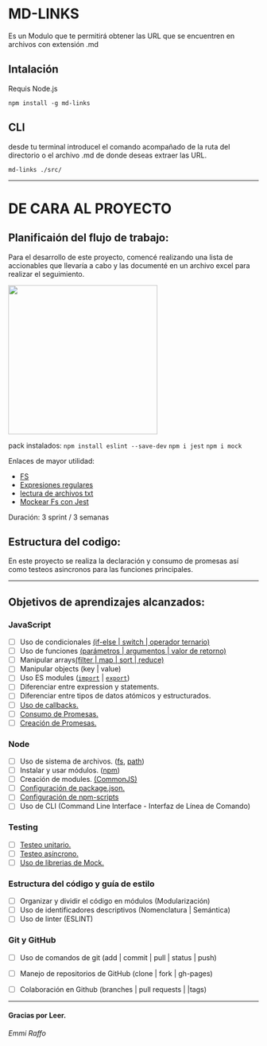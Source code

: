 # MD-LINKS
 Es un Modulo que te permitirá obtener las URL que se encuentren en archivos con extensión .md

## Intalación
Requis Node.js

`npm install -g md-links`

## CLI
desde tu terminal introducel el comando acompañado de la ruta del directorio o el archivo .md de donde deseas extraer las URL.

` md-links ./src/ `

******

# DE CARA AL PROYECTO

## Planificaión del flujo de trabajo:
Para el desarrollo de este proyecto, comencé realizando una lista de accionables que llevaría a cabo y las documenté en un archivo excel para realizar el seguimiento. 

<img src="../images/scrud.png" width="300px" />

pack instalados: 
` npm install eslint --save-dev `
` npm i jest `
` npm i mock `

Enlaces de mayor utilidad: 
* [FS](https://www.w3schools.com/nodejs/nodejs_filesystem.asp)
* [Expresiones regulares](https://regexr.com/2rj36)
* [lectura de archivos txt](nodejs-readfilesync-and-regex-the-resulting-text)
* [Mockear Fs con Jest](https://stackoverflow.com/questions/50066138/mock-fs-function-with-jest)


Duración: 3 sprint / 3 semanas
## Estructura del codigo:
En este proyecto se realiza la declaración y consumo de promesas así como testeos asincronos para las funciones principales.

***
## Objetivos de aprendizajes alcanzados:

### JavaScript

* [ ] Uso de condicionales [(if-else | switch | operador ternario)](https://developer.mozilla.org/es/docs/Learn/JavaScript/Building_blocks/conditionals)
* [ ] Uso de funciones [(parámetros | argumentos | valor de retorno)](https://developer.mozilla.org/es/docs/Learn/JavaScript/Building_blocks/Functions)
* [ ] Manipular arrays[(filter | map | sort | reduce)](https://developer.mozilla.org/es/docs/Web/JavaScript/Reference/Global_Objects/Array/)
* [ ] Manipular objects (key | value)
* [ ] Uso ES modules ([`import`](https://developer.mozilla.org/en-US/docs/Web/JavaScript/Reference/Statements/import)
| [`export`](https://developer.mozilla.org/en-US/docs/Web/JavaScript/Reference/Statements/export))
* [ ] Diferenciar entre expression y statements.
* [ ] Diferenciar entre tipos de datos atómicos y estructurados.
* [ ] [Uso de callbacks.](https://developer.mozilla.org/es/docs/Glossary/Callback_function)
* [ ] [Consumo de Promesas.](https://scotch.io/tutorials/javascript-promises-for-dummies#toc-consuming-promises)
* [ ] [Creación de Promesas.](https://www.freecodecamp.org/news/how-to-write-a-javascript-promise-4ed8d44292b8/)

### Node

* [ ] Uso de sistema de archivos. ([fs](https://nodejs.org/api/fs.html), [path](https://nodejs.org/api/path.html))
* [ ] Instalar y usar módulos. ([npm](https://www.npmjs.com/))
* [ ] Creación de modules. [(CommonJS)](https://nodejs.org/docs/latest-v0.10.x/api/modules.html)
* [ ] [Configuración de package.json.](https://docs.npmjs.com/files/package.json)
* [ ] [Configuración de npm-scripts](https://docs.npmjs.com/misc/scripts)
* [ ] Uso de CLI (Command Line Interface - Interfaz de Línea de Comando)

### Testing

* [ ] [Testeo unitario.](https://jestjs.io/docs/es-ES/getting-started)
* [ ] [Testeo asíncrono.](https://jestjs.io/docs/es-ES/asynchronous)
* [ ] [Uso de librerias de Mock.](https://jestjs.io/docs/es-ES/manual-mocks)

### Estructura del código y guía de estilo

* [ ] Organizar y dividir el código en módulos (Modularización)
* [ ] Uso de identificadores descriptivos (Nomenclatura | Semántica)
* [ ] Uso de linter (ESLINT)

### Git y GitHub

* [ ] Uso de comandos de git (add | commit | pull | status | push)
* [ ] Manejo de repositorios de GitHub (clone | fork | gh-pages)
* [ ] Colaboración en Github (branches | pull requests | |tags)



***
#### Gracias por Leer. 
_Emmi Raffo_